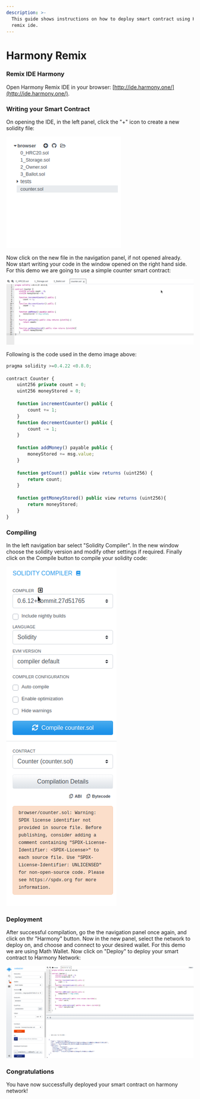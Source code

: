```yaml
---
description: >-
  This guide shows instructions on how to deploy smart contract using Harmony
  remix ide.
---
```


# Harmony Remix

### Remix IDE Harmony

Open Harmony Remix IDE in your browser: [http://ide.harmony.one/](http://ide.harmony.one/). 

### Writing your Smart Contract

On opening the IDE, in the left panel, click the "+" icon to create a new solidity file:

![](../../../.gitbook/assets/screenshot-from-2020-11-02-00-26-00.png)

Now click on the new file in the navigation panel, if not opened already. Now start writing your code in the window opened on the right hand side. For this demo we are going to use a simple counter smart contract:

![](../../../.gitbook/assets/screenshot-from-2020-11-02-00-25-50.png)

Following is the code used in the demo image above:

```javascript
pragma solidity >=0.4.22 <0.8.0;

contract Counter {
    uint256 private count = 0;
    uint256 moneyStored = 0;

    function incrementCounter() public {
        count += 1;
    }
    function decrementCounter() public {
        count -= 1;
    }

    function addMoney() payable public {
        moneyStored += msg.value;
    }

    function getCount() public view returns (uint256) {
        return count;
    }

    function getMoneyStored() public view returns (uint256){
        return moneyStored;
    }
}
```

### Compiling

In the left navigation bar select "Solidity Compiler". In the new window choose the solidity version and modify other settings if required. Finally click on the Compile button to compile your solidity code:

![](../../../.gitbook/assets/screenshot-from-2020-11-02-00-26-39.png)

### Deployment

After successful compilation, go the the navigation panel once again, and click on thr "Harmony" button. Now in the new panel, select the network to deploy on, and choose and connect to your desired wallet. For this demo we are using Math Wallet. Now click on "Deploy" to deploy your smart contract to Harmony Network:

![](../../../.gitbook/assets/screenshot-from-2020-11-02-00-29-05.png)

### Congratulations

You have now successfully deployed your smart contract on harmony network!

